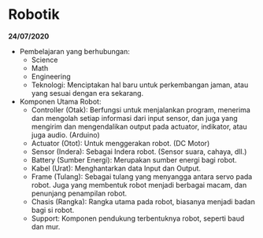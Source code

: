 # Robotik

**24/07/2020**
- Pembelajaran yang berhubungan:
  - Science
  - Math
  - Engineering
  - Teknologi: Menciptakan hal baru untuk perkembangan jaman, atau yang sesuai dengan era sekarang.
- Komponen Utama Robot:
  - Controller (Otak): Berfungsi untuk menjalankan program, menerima dan mengolah setiap informasi dari input sensor, dan juga yang mengirim dan mengendalikan output pada actuator, indikator, atau juga audio. (Arduino)
  - Actuator (Otot): Untuk menggerakan robot. (DC Motor)
  - Sensor (Indera): Sebagai Indera robot. (Sensor suara, cahaya, dll.)
  - Battery (Sumber Energi): Merupakan sumber energi bagi robot.
  - Kabel (Urat): Menghantarkan data Input dan Output.
  - Frame (Tulang): Sebagai tulang yang menyangga antara servo pada robot. Juga yang membentuk robot menjadi berbagai macam, dan penunjang penampilan robot.
  - Chasis (Rangka): Rangka utama pada robot, biasanya menjadi badan bagi si robot.
  - Support: Komponen pendukung terbentuknya robot, seperti baud dan mur.